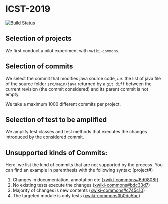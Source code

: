 # ICST-2019
[![Build Status](https://travis-ci.com/danglotb/icst-2019.svg?token=DB3rRjU52uk4b4n5cZmc&branch=master)](https://travis-ci.com/danglotb/icst-2019)

## Selection of projects

We first conduct a pilot experiment with `xwiki-commons`.

## Selection of commits

We select the commit that modifies java source code, _i.e._ the list of java file of the source folder `src/main/java` returned by a `git diff` between the current revision (the commit considered) and its parent commit is not empty.

We take a maximum 1000 different commits per project.

## Selection of test to be amplified

We amplify test classes and test methods that executes the changes introduced by the considered commit.

## Unsupported kinds of Commits:

Here, we list the kind of commits that are not supported by the process. You can find an example in parenthesis with the following syntax: (project#)

1. Changes in documentation, annotation etc ([xwiki-commons#6d0808f](https://github.com/xwiki/xwiki-commons/commit/6d0808f16ca2f6f8a4df41db0c9c914256ee3885))
2. No existing tests execute the changes ([xwiki-commons#bdc33d7](https://github.com/xwiki/xwiki-commons/commit/bdc33d7e07d86dc6600988bd71721068a76e9673))
3. Majority of changes is new contents ([xwiki-commons#c745c10](https://github.com/xwiki/xwiki-commons/commit/c745c10dbbde003a71c743bdb96d00a73f586fe3))
4. The targeted module is only tests ([xwiki-commons#b0dc5bc](https://github.com/xwiki/xwiki-commons/commit/b0dc5bc4db7e0efde64bb5359a1d1772f8e555e7#diff-c565d83ac939ac10f696da2bfa7b7cda))
